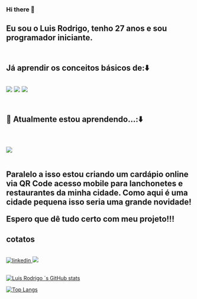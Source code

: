 ### Hi there 👋
<h2>Eu sou o Luis Rodrigo, tenho 27 anos e sou programador iniciante.<h2/>
<br>
Já aprendir os conceitos básicos de:⬇️ 
<br>
<br>
<img src="https://img.shields.io/badge/HTML5-E34F26?style=for-the-badge&logo=html5&logoColor=white"/>
<img src="https://img.shields.io/badge/CSS-239120?&style=for-the-badge&logo=css3&logoColor=white"/>
<img src="https://img.shields.io/badge/GitHub-100000?style=for-the-badge&logo=github&logoColor=white"/>
<br>
<br>


<h2>🌱 Atualmente estou aprendendo...:⬇️<h2> <br><img src="https://img.shields.io/badge/JavaScript-323330?style=for-the-badge&logo=javascript&logoColor=F7DF1E"/>
<br> 
<br>	
    <p alin="center"  ><b>
    Paralelo a isso estou criando um cardápio online via QR Code acesso mobile para lanchonetes e restaurantes da minha cidade. Como aqui é uma cidade pequena isso seria uma grande novidade! 

   Espero que dê tudo certo com meu projeto!!!  
   </b> </p>
<h2>cotatos</h2>
<br>
	
<a href="https://www.linkedin.com/in/luis-rodrigo-furtado-lr1010/">
<img src="https://img.shields.io/badge/LinkedIn-0077B5?style=for-the-badge&logo=linkedin&logoColor=white" alt="linkedin"/>
</a>
<a href="https://www.instagram.com/luisrodrigho/">
<img src="https://img.shields.io/badge/Instagram-E4405F?style=for-the-badge&logo=instagram&logoColor=white">
</a>
<br>
<br>

[![Luis Rodrigo ´s GitHub stats](https://github-readme-stats.vercel.app/api?username=Rodrigonovato10)](https://github.com/anuraghazra/github-readme-stats)

[![Top Langs](https://github-readme-stats.vercel.app/api/top-langs/?username=Rodrigonovato10)](https://github.com/anuraghazra/github-readme-stats)





